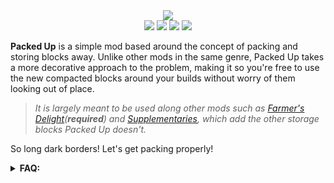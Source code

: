<div align="center"><img src="https://cdn.modrinth.com/data/cached_images/5e8c3bb64480f87ad92f1efc807f03ab2eb4976d.png") /></div>

<div align="center">
	<img src="https://img.shields.io/badge/mod%20loader-forge%20%2F%20neoforge-blue?style=flat-square" />
	<img src="https://img.shields.io/modrinth/game-versions/opsrwaeY?style=flat-square&label=avaliable%20for&color=blue" />
	<img src="https://img.shields.io/modrinth/dt/opsrwaeY?style=flat-square&logo=modrinth&logoSize=auto&color=4caf50" />
	<img src="https://img.shields.io/curseforge/dt/1007751?style=flat-square&logo=curseforge&logoColor=white&logoSize=auto&color=4caf50" />
</div>

**Packed Up** is a simple mod based around the concept of packing and storing blocks away. Unlike other mods in the same genre, Packed Up takes a more decorative approach to the problem, making it so you're free to use the new compacted blocks around your builds without worry of them looking out of place.

> _It is largely meant to be used along other mods such as [Farmer's Delight](https://modrinth.com/mod/farmers-delight)(**required**) and [Supplementaries](https://modrinth.com/mod/supplementaries), which add the other storage blocks Packed Up doesn't._

So long dark borders! Let's get packing properly!

<details>
  <summary><b>FAQ:</b></summary>
  
**Q: Where should I leave suggestions or feedback?**

A: I would love to hear any suggestions or feedback you have! I only ask that you leave it as a new issue here as it makes it easier for me to manage and track.

**Q: Can I use this in my modpack?**

A: Absolutely! I only ask that you give credit if you do. Other than that, feel free to include it and modify it however you see fit for your pack.

**Q: What version(s) will be supported?**

A: Only the latest major version will be supported. I may update older versions if there are any major bugs/oversights, but will not be backporting new features to them.
</details>
